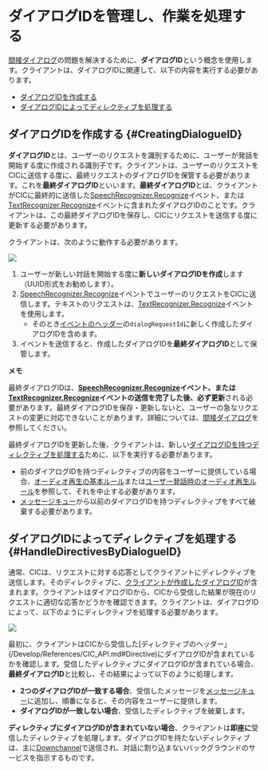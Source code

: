 # ダイアログIDを管理し、作業を処理する

[間接ダイアログ](/Develop/CIC_Overview.md#IndirectDialogue)の問題を解決するために、**ダイアログID**という概念を使用します。クライアントは、ダイアログIDに関連して、以下の内容を実行する必要があります。

* [ダイアログIDを作成する](#CreatingDialogueID)
* [ダイアログIDによってディレクティブを処理する](#HandleDirectivesByDialogueID)

## ダイアログIDを作成する {#CreatingDialogueID}

**ダイアログID**とは、ユーザーのリクエストを識別するために、ユーザーが発話を開始する度に作成される識別子です。クライアントは、ユーザーのリクエストをCICに送信する度に、最終リクエストのダイアログIDを保管する必要があります。これを**最終ダイアログID**といいます。**最終ダイアログID**とは、クライアントがCICに最終的に送信した[SpeechRecognizer.Recognize](/Develop/References/MessageInterfaces/SpeechRecognizer.md#Recognize)イベント、または[TextRecognizer.Recognize](/Develop/References/MessageInterfaces/TextRecognizer.md#Recognize)イベントに含まれたダイアログIDのことです。クライアントは、この最終ダイアログIDを保存し、CICにリクエストを送信する度に更新する必要があります。

クライアントは、次のように動作する必要があります。

![](/Develop/Assets/Images/CIC_Dialogue_ID_Creation.svg)

<ol>
  <li> ユーザーが新しい対話を開始する度に<strong>新しいダイアログIDを作成</strong>します（UUID形式をお勧めします）。</li>
  <li><a href="/Develop/References/MessageInterfaces/SpeechRecognizer.md#Recognize">SpeechRecognizer.Recognize</a>イベントでユーザーのリクエストをCICに送信します。テキストのリクエストは、<a href="/Develop/References/MessageInterfaces/TextRecognizer.md#Recognize">TextRecognizer.Recognize</a>イベントを使用します。
    <ul>
      <li>そのとき<a href="/Develop/References/CIC_API.md#Event">イベントのヘッダー</a>の<code>dialogRequestId</code>に新しく作成したダイアログIDを含めます。</li>
    </ul>
  </li>
  <li>イベントを送信すると、作成したダイアログIDを<strong>最終ダイアログID</strong>として保管します。</li>
</ol>

<div class="note">
<p><strong>メモ</strong></p>
<p>最終ダイアログIDは、<strong><a href="/Develop/References/MessageInterfaces/SpeechRecognizer.md#Recognize">SpeechRecognizer.Recognize</a>イベント、または<a href="/Develop/References/MessageInterfaces/TextRecognizer.md#Recognize">TextRecognizer.Recognize</a>イベントの送信を完了した後、必ず更新</strong>される必要があります。最終ダイアログIDを保存・更新しないと、ユーザーの急なリクエストの変更に対応できないことがあります。詳細については、<a href="/Develop/CIC_Overview.md#IndirectDialogue">間接ダイアログ</a>を参照してください。</p>
</div>

最終ダイアログIDを更新した後、クライアントは、新しい[ダイアログIDを持つディレクティブを処理する](#HandleDirectivesByDialogueID)ために、以下を実行する必要があります。

* 前のダイアログIDを持つディレクティブの内容をユーザーに提供している場合、[オーディオ再生の基本ルール](/Design/Audio.md#AudioInterruptionRule)または[ユーザー発話時のオーディオ再生ルール](/Design/Audio.md#AudioInterruptionRuleForUserUtterance)を参照して、それを中止する必要があります。
* [メッセージキュー](/Develop/Guides/Interact_with_CIC.md#ManageMessageQ)から以前のダイアログIDを持つディレクティブをすべて破棄する必要があります。

## ダイアログIDによってディレクティブを処理する {#HandleDirectivesByDialogueID}

通常、CICは、リクエストに対する応答としてクライアントにディレクティブを送信します。そのディレクティブに、[クライアントが作成したダイアログID](#CreatingDialogueID)が含まれます。クライアントはダイアログIDから、CICから受信した結果が現在のリクエストに適切な応答かどうかを確認できます。クライアントは、ダイアログIDによって、以下のようにディレクティブを処理する必要があります。

![](/Develop/Assets/Images/CIC_Handle_Directives_By_Dialogue_ID.svg)

最初に、クライアントはCICから受信した[ディレクティブのヘッダー」(/Develop/References/CIC_API.md#Directive)にダイアログIDが含まれているかを確認します。受信したディレクティブにダイアログIDが含まれている場合、**最終ダイアログID**と比較し、その結果によって以下のように処理します。

* **2つのダイアログIDが一致する場合**、受信したメッセージを[メッセージキュー](/Develop/Guides/Interact_with_CIC.md#ManageMessageQ)に追加し、順番になると、その内容をユーザーに提供します。
* **ダイアログIDが一致しない場合**、受信したディレクティブを破棄します。

**ディレクティブにダイアログIDが含まれていない場合**、クライアントは**即座に**受信したディレクティブを処理します。ダイアログIDを持たないディレクティブは、主に[Downchannel](/Develop/References/CIC_API.md#EstablishDownchannel)で送信され、対話に割り込まないバックグラウンドのサービスを指示するものです。
